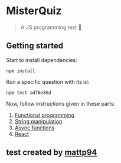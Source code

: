 # MisterQuiz

> A JS programming test 🏅

## Getting started

Start to install dependencies:

```
npm install
````

Run a specific question with its id:

```
npm test adf6e86d
```

Now, follow instructions given in these parts:

1. [Functional programming](https://github.com/mattp94/misterquiz/blob/master/src/part1.js)
2. [String manipulation](https://github.com/mattp94/misterquiz/blob/master/src/part2.js)
3. [Async functions](https://github.com/mattp94/misterquiz/blob/master/src/part3.js)
4. [React](https://github.com/mattp94/misterquiz/blob/master/src/part4.js)

## test created by [mattp94](https://github.com/mattp94)
